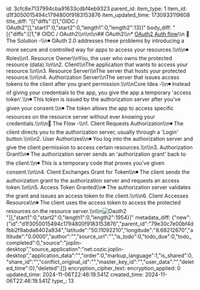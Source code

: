 id: 3cfc8e7137994cba91633cdbf4eb9323
parent_id: 
item_type: 1
item_id: d1f3050015494c1794800f9183153876
item_updated_time: 1730933119608
title_diff: "[{\"diffs\":[[1,\"OIDC / OAuth2\"]],\"start1\":0,\"start2\":0,\"length1\":0,\"length2\":13}]"
body_diff: "[{\"diffs\":[[1,\"# OIDC / OAuth2\\\n\\\n\\\n## OAuth2\\\n* [OAuth2 Auth flow](https://www.linkedin.com/posts/curiouslearner_softwaredevelopment-activity-7257926830966329344-KKJf?utm_source=share&utm_medium=member_desktop)\\\n  📌 The Solution -\\\n◾ OAuth 2.0 addresses these problems by introducing a more secure and controlled way for apps to access your resources.\\\n\\\n◾ Roles\\\n1. Resource Owner\\\nYou, the user who owns the protected resource (data).\\\n\\\n2. Client\\\nThe application that wants to access your resource.\\\n\\\n3. Resource Server\\\nThe server that hosts your protected resource.\\\n\\\n4. Authorization Server\\\nThe server that issues access tokens to the client after you grant permission.\\\n\\\nCore Idea -\\\n◾ Instead of giving your credentials to the app, you give the app a temporary 'access token'.\\\n◾ This token is issued by the authorization server after you've given your consent.\\\n◾ The token allows the app to access specific resources on the resource server without ever knowing your credentials.\\\n\\\n📌 The Flow -\\\n1. Client Requests Authorization\\\n◾ The client directs you to the authorization server, usually through a 'Login' button.\\\n\\\n2. User Authorizes\\\n◾ You log into the authorization server and give the client permission to access certain resources.\\\n\\\n3. Authorization Grant\\\n◾ The authorization server sends an 'authorization grant' back to the client.\\\n◾ This is a temporary code that proves you've given consent.\\\n\\\n4. Client Exchanges Grant for Token\\\n◾ The client sends the authorization grant to the authorization server and requests an access token.\\\n\\\n5. Access Token Granted\\\n◾ The authorization server validates the grant and issues an access token to the client.\\\n\\\n6. Client Accesses Resource\\\n◾ The client uses the access token to access the protected resources on the resource server.\\\n\\\n![Oauth2](https://media.licdn.com/dms/image/v2/D4D22AQH7nYcxdVrIog/feedshare-shrink_2048_1536/feedshare-shrink_2048_1536/0/1730410522974?e=1733356800&v=beta&t=MieTsqBzRAD6LSI5DBzVVAjfa9w9XL5P_c6pW5wH648)\"]],\"start1\":0,\"start2\":0,\"length1\":0,\"length2\":1954}]"
metadata_diff: {"new":{"id":"d1f3050015494c1794800f9183153876","parent_id":"79e30c7e00bf4dfbb2f9abda8402a934","latitude":"50.11092210","longitude":"8.68212670","altitude":"0.0000","author":"","source_url":"","is_todo":0,"todo_due":0,"todo_completed":0,"source":"joplin-desktop","source_application":"net.cozic.joplin-desktop","application_data":"","order":0,"markup_language":1,"is_shared":0,"share_id":"","conflict_original_id":"","master_key_id":"","user_data":"","deleted_time":0},"deleted":[]}
encryption_cipher_text: 
encryption_applied: 0
updated_time: 2024-11-06T22:46:19.541Z
created_time: 2024-11-06T22:46:19.541Z
type_: 13